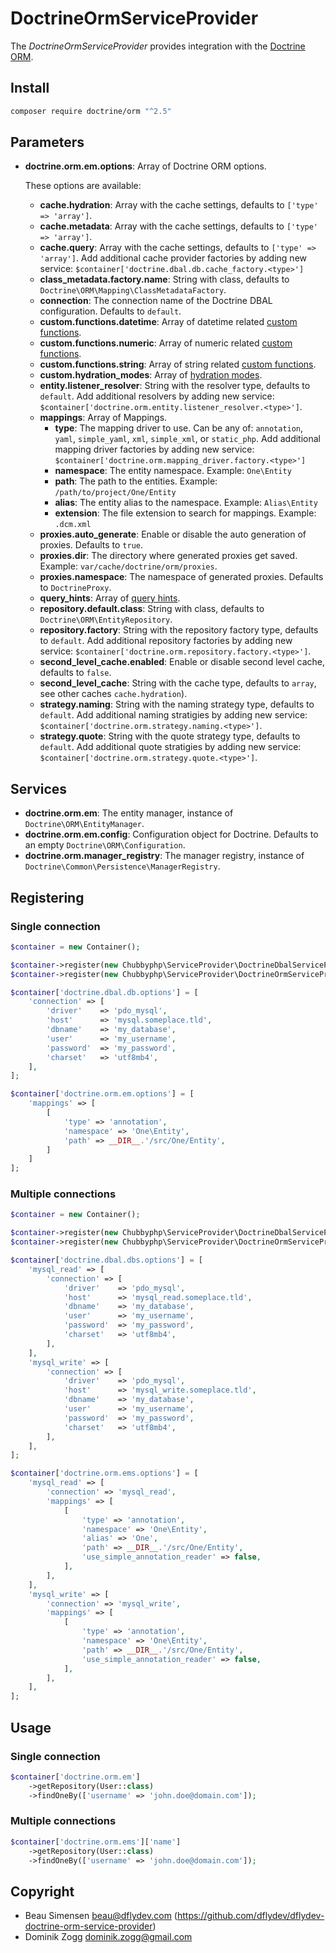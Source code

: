 # DoctrineOrmServiceProvider

The *DoctrineOrmServiceProvider* provides integration with the [Doctrine ORM][1].

## Install

```sh
composer require doctrine/orm "^2.5"
```

## Parameters

* **doctrine.orm.em.options**: Array of Doctrine ORM options.

    These options are available:

    * **cache.hydration**: Array with the cache settings, defaults to `['type' => 'array']`.
    * **cache.metadata**: Array with the cache settings, defaults to `['type' => 'array']`.
    * **cache.query**: Array with the cache settings, defaults to `['type' => 'array']`.
        Add additional cache provider factories by adding new service:
        `$container['doctrine.dbal.db.cache_factory.<type>']`
    * **class_metadata.factory.name**: String with class, defaults to `Doctrine\ORM\Mapping\ClassMetadataFactory`.
    * **connection**: The connection name of the Doctrine DBAL configuration. Defaults to `default`.
    * **custom.functions.datetime**: Array of datetime related [custom functions][2].
    * **custom.functions.numeric**: Array of numeric related [custom functions][2].
    * **custom.functions.string**: Array of string related [custom functions][2].
    * **custom.hydration_modes**: Array of [hydration modes][3].
    * **entity.listener_resolver**: String with the resolver type, defaults to `default`.
        Add additional resolvers by adding new service:
        `$container['doctrine.orm.entity.listener_resolver.<type>']`.
    * **mappings**: Array of Mappings.
        * **type**: The mapping driver to use. Can be any of: `annotation`, `yaml`, `simple_yaml`, `xml`, `simple_xml`,  or `static_php`.
            Add additional mapping driver factories by adding new service:
            `$container['doctrine.orm.mapping_driver.factory.<type>']`
        * **namespace**: The entity namespace. Example: `One\Entity`
        * **path**: The path to the entities. Example: `/path/to/project/One/Entity`
        * **alias**: The entity alias to the namespace. Example: `Alias\Entity`
        * **extension**: The file extension to search for mappings. Example: `.dcm.xml`
    * **proxies.auto_generate**: Enable or disable the auto generation of proxies. Defaults to `true`.
    * **proxies.dir**: The directory where generated proxies get saved. Example: `var/cache/doctrine/orm/proxies`.
    * **proxies.namespace**: The namespace of generated proxies. Defaults to `DoctrineProxy`.
    * **query_hints**: Array of [query hints][4].
    * **repository.default.class**: String with class, defaults to `Doctrine\ORM\EntityRepository`.
    * **repository.factory**: String with the repository factory type, defaults to `default`.
        Add additional repository factories by adding new service: `$container['doctrine.orm.repository.factory.<type>']`.
    * **second_level_cache.enabled**: Enable or disable second level cache, defaults to `false`.
    * **second_level_cache**: String with the cache type, defaults to `array`, see other caches `cache.hydration`).
    * **strategy.naming**: String with the naming strategy type, defaults to `default`.
        Add additional naming stratigies by adding new service: `$container['doctrine.orm.strategy.naming.<type>']`.
    * **strategy.quote**: String with the quote strategy type, defaults to `default`.
        Add additional quote stratigies by adding new service: `$container['doctrine.orm.strategy.quote.<type>']`.

## Services

* **doctrine.orm.em**: The entity manager, instance of `Doctrine\ORM\EntityManager`.
* **doctrine.orm.em.config**: Configuration object for Doctrine. Defaults to an empty `Doctrine\ORM\Configuration`.
* **doctrine.orm.manager_registry**: The manager registry, instance of `Doctrine\Common\Persistence\ManagerRegistry`.

## Registering

### Single connection

```php
$container = new Container();

$container->register(new Chubbyphp\ServiceProvider\DoctrineDbalServiceProvider()));
$container->register(new Chubbyphp\ServiceProvider\DoctrineOrmServiceProvider()));

$container['doctrine.dbal.db.options'] = [
    'connection' => [
        'driver'    => 'pdo_mysql',
        'host'      => 'mysql.someplace.tld',
        'dbname'    => 'my_database',
        'user'      => 'my_username',
        'password'  => 'my_password',
        'charset'   => 'utf8mb4',
    ],
];

$container['doctrine.orm.em.options'] = [
    'mappings' => [
        [
            'type' => 'annotation',
            'namespace' => 'One\Entity',
            'path' => __DIR__.'/src/One/Entity',
        ]
    ]
];
```

### Multiple connections

```php
$container = new Container();

$container->register(new Chubbyphp\ServiceProvider\DoctrineDbalServiceProvider()));
$container->register(new Chubbyphp\ServiceProvider\DoctrineOrmServiceProvider()));

$container['doctrine.dbal.dbs.options'] = [
    'mysql_read' => [
        'connection' => [
            'driver'    => 'pdo_mysql',
            'host'      => 'mysql_read.someplace.tld',
            'dbname'    => 'my_database',
            'user'      => 'my_username',
            'password'  => 'my_password',
            'charset'   => 'utf8mb4',
        ],
    ],
    'mysql_write' => [
        'connection' => [
            'driver'    => 'pdo_mysql',
            'host'      => 'mysql_write.someplace.tld',
            'dbname'    => 'my_database',
            'user'      => 'my_username',
            'password'  => 'my_password',
            'charset'   => 'utf8mb4',
        ],
    ],
];

$container['doctrine.orm.ems.options'] = [
    'mysql_read' => [
        'connection' => 'mysql_read',
        'mappings' => [
            [
                'type' => 'annotation',
                'namespace' => 'One\Entity',
                'alias' => 'One',
                'path' => __DIR__.'/src/One/Entity',
                'use_simple_annotation_reader' => false,
            ],
        ],
    ],
    'mysql_write' => [
        'connection' => 'mysql_write',
        'mappings' => [
            [
                'type' => 'annotation',
                'namespace' => 'One\Entity',
                'path' => __DIR__.'/src/One/Entity',
                'use_simple_annotation_reader' => false,
            ],
        ],
    ],
];
```

## Usage

### Single connection

```php
$container['doctrine.orm.em']
    ->getRepository(User::class)
    ->findOneBy(['username' => 'john.doe@domain.com']);
```

### Multiple connections

```php
$container['doctrine.orm.ems']['name']
    ->getRepository(User::class)
    ->findOneBy(['username' => 'john.doe@domain.com']);
```

## Copyright

* Beau Simensen <beau@dflydev.com> (https://github.com/dflydev/dflydev-doctrine-orm-service-provider)
* Dominik Zogg <dominik.zogg@gmail.com>

[1]: https://www.doctrine-project.org/projects/orm
[2]: https://www.doctrine-project.org/projects/doctrine-orm/en/latest/cookbook/dql-user-defined-functions.html
[3]: https://www.doctrine-project.org/projects/doctrine-orm/en/latest/reference/dql-doctrine-query-language.html#custom-hydration-modes
[4]: https://www.doctrine-project.org/projects/doctrine-orm/en/latest/reference/dql-doctrine-query-language.html#query-hints

